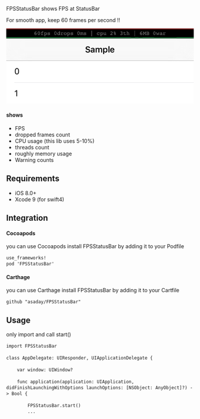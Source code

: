 
FPSStatusBar shows FPS at StatusBar

For smooth app, keep 60 frames per second !!

![](docs/ss.png)


#### shows

- FPS
- dropped frames count
- CPU usage (this lib uses 5-10%)
- threads count
- roughly memory usage
- Warning counts
 
## Requirements

- iOS 8.0+
- Xcode 9 (for swift4)

## Integration

#### Cocoapods

you can use Cocoapods install FPSStatusBar by adding it to your Podfile

```
use_frameworks!
pod 'FPSStatusBar'
```

#### Carthage

you can use Carthage install FPSStatusBar by adding it to your Cartfile

```
github "asaday/FPSStatusBar"
```

## Usage

only import and call start()

```
import FPSStatusBar

class AppDelegate: UIResponder, UIApplicationDelegate {

	var window: UIWindow?

	func application(application: UIApplication, didFinishLaunchingWithOptions launchOptions: [NSObject: AnyObject]?) -> Bool {
	
		FPSStatusBar.start()
		...

```



